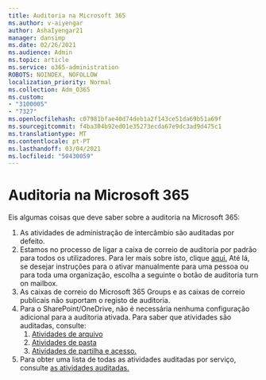 ```yaml
---
title: Auditoria na Microsoft 365
ms.author: v-aiyengar
author: AshaIyengar21
manager: dansimp
ms.date: 02/26/2021
ms.audience: Admin
ms.topic: article
ms.service: o365-administration
ROBOTS: NOINDEX, NOFOLLOW
localization_priority: Normal
ms.collection: Adm_O365
ms.custom:
- "3100005"
- "7327"
ms.openlocfilehash: c07981bfae40d74deb1a2f143ce51da69b51a69f
ms.sourcegitcommit: f4ba304b92ed01e35273ecda67e9dc3ad9d475c1
ms.translationtype: MT
ms.contentlocale: pt-PT
ms.lasthandoff: 03/04/2021
ms.locfileid: "50430059"
---
```

# <a name="auditing-in-microsoft-365"></a>Auditoria na Microsoft 365

Eis algumas coisas que deve saber sobre a auditoria na Microsoft 365:

1. As atividades de administração de intercâmbio são auditadas por defeito.
1. Estamos no processo de ligar a caixa de correio de auditoria por padrão para todos os utilizadores. Para ler mais sobre isto, clique [aqui.](https://techcommunity.microsoft.com/t5/Security-Privacy-and-Compliance/Exchange-Mailbox-Auditing-will-be-enabled-by-default/ba-p/215171) Até lá, se desejar instruções para o ativar manualmente para uma pessoa ou para toda uma organização, escolha a seguinte o botão de auditoria turn on mailbox.
1. As caixas de correio do Microsoft 365 Groups e as caixas de correio publicais não suportam o registo de auditoria.
1. Para o SharePoint/OneDrive, não é necessária nenhuma configuração adicional para a auditoria ativada. Para saber que atividades são auditadas, consulte:
    1. [Atividades de arquivo](https://docs.microsoft.com/office365/securitycompliance/search-the-audit-log-in-security-and-compliance#file-and-page-activities)
    1. [Atividades de pasta](https://docs.microsoft.com/office365/securitycompliance/search-the-audit-log-in-security-and-compliance#folder-activities)
    1. [Atividades de partilha e acesso.](https://docs.microsoft.com/office365/securitycompliance/search-the-audit-log-in-security-and-compliance#sharing-and-access-request-activities)
1. Para obter uma lista de todas as atividades auditadas por serviço, consulte [as atividades auditadas.](https://docs.microsoft.com/office365/securitycompliance/search-the-audit-log-in-security-and-compliance#audited-activities)
